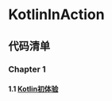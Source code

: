 # KotlinInAction
## 代码清单
### Chapter 1
#### 1.1 [Kotlin初体验](https://github.com/ldk123456/KotlinInAction/blob/master/src/Chapter01/1.1_ATasteOfKotlin.kt)
